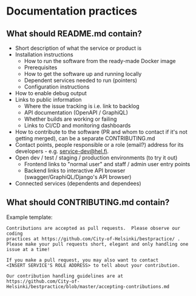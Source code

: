 # Documentation practices
## What should README.md contain?
* Short description of what the service or product is
* Installation instructions
  * How to run the software from the ready-made Docker image
  * Prerequisites
  * How to get the software up and running locally
  * Dependent services needed to run (pointers)
  * Configuration instructions
* How to enable debug output
* Links to public information
  * Where the issue tracking is i.e. link to backlog
  * API documentation (OpenAPI / GraphiQL)
  * Whether builds are working or failing
  * Links to CI/CD and monitoring dashboards
* How to contribute to the software (PR and whom to contact if it's not getting merged), can be a separate CONTRIBUTING.md
* Contact points, people responsible or a role (email?) address for its developers - e.g. service-dev@hel.fi.
* Open dev / test / staging / production environments (to try it out)
  * Frontend links to "normal user" and staff / admin user entry points
  * Backend links to interactive API browser (swagger/GraphiQL/Django's API browser)
* Connected services (dependents and dependees)

## What should CONTRIBUTING.md contain?
Example template:

```
Contributions are accepted as pull requests.  Please observe our coding
practices at https://github.com/City-of-Helsinki/bestpractice/ .
Please make your pull requests short, elegant and only handling one
issue at a time!
 
If you make a pull request, you may also want to contact
<INSERT SERVICE'S ROLE ADDRESS> to tell about your contribution.
 
Our contribution handling guidelines are at
https://github.com/City-of-Helsinki/bestpractice/blob/master/accepting-contributions.md
```
